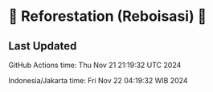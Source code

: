 
# 🌳 Reforestation (Reboisasi) 🌲

## Last Updated

GitHub Actions time: Thu Nov 21 21:19:32 UTC 2024

Indonesia/Jakarta time: Fri Nov 22 04:19:32 WIB 2024
